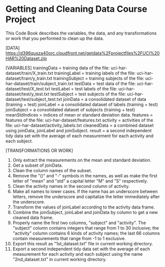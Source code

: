 
Getting and Cleaning Data Course Project
========================================

This Code Book describes the variables, the data, and any transformations or work that you performed to clean up the data.

[DATA]
https://d396qusza40orc.cloudfront.net/getdata%2Fprojectfiles%2FUCI%20HAR%20Dataset.zip

[VARIABLES]
trainingData = training data of the file: uci-har-dataset/train/X_train.txt
trainingLabel = training labels of the file: uci-har-dataset/train/y_train.txt
trainingSubject = training subjects of the file: uci-har-dataset/train/subject_train.txt
testData = test data of the file: uci-har-dataset/test/X_test.txt
testLabel = test labels of the file: uci-har-dataset/test/y_test.txt
testSubject = test subjects of the file: uci-har-dataset/test/subject_test.txt
joinData = a consolidated dataset of data (training + test)
joinLabel = a consolidated dataset of labels (training + test)
joinSubject = a consolidated dataset of subjects (training + test)
meanStdIndices = indices of mean or standard deviation data.
features = features of the file: uci-har-dataset/features.txt
activity = activities of the file: uci-har-dataset/activity_labels.txt
cleanedData = a combined dataset using joinData, joinLabel and joinSubject.
result = a second independent tidy data set with the average of each measurement for each activity and each subject.

[TRANSFORMATIONS OR WORK]
1. Only extract the measurements on the mean and standard deviation. 
2. Get a subset of joinData.
3. Clean the column names of the subset. 
4. Remove the "()" and "-" symbols in the names, as well as make the first letter of "mean" and "std" a capital letter "M" and "S" respectively.
5. Clean the activity names in the second column of activity. 
6. Make all names to lower cases. If the name has an underscore between letters, remove the underscore and capitalize the letter immediately after the underscore.
7. Transform the values of joinLabel according to the activity data frame.
8. Combine the joinSubject, joinLabel and joinData by column to get a new cleaned data frame. 
9. Properly name the first two columns, "subject" and "activity". The "subject" column contains integers that range from 1 to 30 inclusive; the "activity" column contains 6 kinds of activity names; the last 66 columns contain measurements that range from -1 to 1 exclusive.
10. Export this result as "1st_dataset.txt" file in current working directory.
11. Export a second independent tidy data set with the average of each measurement for each activity and each subject using the name "2nd_dataset.txt" in current working directory. 
